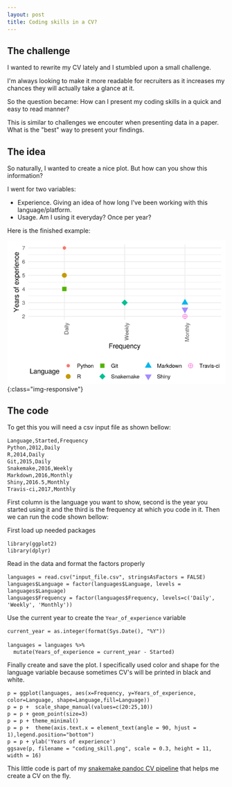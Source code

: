 ```yaml
---
layout: post
title: Coding skills in a CV?
---
```



The challenge
---------------

I wanted to rewrite my CV lately and I stumbled upon a small challenge.

I'm always looking to make it more readable for recruiters as it increases my chances they will actually take a glance at it.

So the question became: How can I present my coding skills in a quick and easy to read manner?

This is similar to challenges we encouter when presenting data in a paper. What is the "best" way to present your findings.

The idea
------------------

So naturally, I wanted to create a nice plot.
But how can you show this information?

I went for two variables:

* Experience. Giving an idea of how long I've been working with this language/platform.
* Usage. Am I using it everyday? Once per year?

Here is the finished example:

![Coding-skills](images/coding_skills.png){:class="img-responsive"}

The code
-----------------------

To get this you will need a csv input file as shown bellow:
```
Language,Started,Frequency
Python,2012,Daily
R,2014,Daily
Git,2015,Daily
Snakemake,2016,Weekly
Markdown,2016,Monthly
Shiny,2016.5,Monthly
Travis-ci,2017,Monthly
```

First column is the language you want to show, second is the year you started using it and the third is the frequency at which you code in it.
Then we can run the code shown bellow:

First load up needed packages
```
library(ggplot2)
library(dplyr)
```
Read in the data and format the factors properly
```
languages = read.csv("input_file.csv", stringsAsFactors = FALSE)
languages$Language = factor(languages$Language, levels = languages$Language)
languages$Frequency = factor(languages$Frequency, levels=c('Daily', 'Weekly', 'Monthly'))
```
Use the current year to create the `Year_of_experience` variable
```
current_year = as.integer(format(Sys.Date(), "%Y"))

languages = languages %>%
  mutate(Years_of_experience = current_year - Started)
```

Finally create and save the plot. I specifically used color and shape for the language variable because sometimes CV's will be printed in black and white.
```
p = ggplot(languages, aes(x=Frequency, y=Years_of_experience, color=Language, shape=Language,fill=Language))
p = p +  scale_shape_manual(values=c(20:25,10))
p = p + geom_point(size=3)
p = p + theme_minimal()
p = p +  theme(axis.text.x = element_text(angle = 90, hjust = 1),legend.position="bottom")
p = p + ylab('Years of experience')
ggsave(p, filename = "coding_skill.png", scale = 0.3, height = 11, width = 16)
```

This little code is part of my [snakemake pandoc CV pipeline](https://github.com/Hoohm/pandoc_resume) that helps me create a CV on the fly.